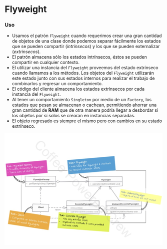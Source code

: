 # Flyweight

### Uso

 - Usamos el patrón `Flyweight` cuando requerimos crear una gran cantidad de objetos de una clase donde podemos separar 
fácilmente los estados que se pueden compartir (_intrínsecos_) y los que se pueden externalizar (_extrínsecos_).
 - El patrón almacena sólo los estados intrínsecos, éstos se pueden compartir en cualquier contexto.
 - El utilizar una instancia del `Flyweight` proveemos del estado extrínseco cuando llamamos a los métodos. Los objetos
del `Flyweight` utilizarán este estado junto con sus estados internos para realizar el trabajo de combinarlos y regresar
un comportamiento.
 - El código del cliente almacena los estados extrínsecos por cada instancia del `Flyweight`.
 - Al tener un comportamiento `Singleton` por medio de un `Factory`, los estados que pesan se almacenan o cachean, 
permitiendo ahorrar una gran cantidad de **RAM** que de otra manera podría llegar a desbordar si los objetos por sí 
solos se crearan en instancias separadas.
 - El objeto regresado es siempre el mismo pero con cambios en su estado extrínseco.

![UML Flyweight Pattern](assets/Flyweight.jpg)